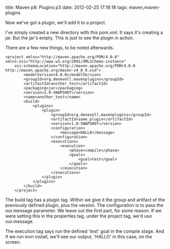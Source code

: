 title: Maven p8: Plugins p3
date: 2012-02-25 17:16:18
tags: maven,maven-plugins

Now we've got a plugin, we'll add it to a project.

I've simply created a new directory with this pom.xml. It says it's creating a jar. But the jar's empty. This is just to see the plugin in action. 

There are a few new things, to be noted afterwards.

  	<project xmlns="http://maven.apache.org/POM/4.0.0" xmlns:xsi="http://www.w3.org/2001/XMLSchema-instance"
		xsi:schemaLocation="http://maven.apache.org/POM/4.0.0 http://maven.apache.org/maven-v4_0_0.xsd">
			<modelVersion>4.0.0</modelVersion>
			<groupId>org.denevell.mavenplugins</groupId>
			<artifactId>another_test</artifactId>
			<packaging>jar</packaging>
			<version>1.0-SNAPSHOT</version>
			<name>another_test</name>
			<build>
				<plugins>
					<plugin>
						<groupId>org.denevell.mavenplugins</groupId>
						<artifactId>some_plugin</artifactId>
						<version>1.0-SNAPSHOT</version>
						<configuration>
							<message>HALLO</message>
						</configuration>
						<executions>
							<execution>
								<phase>compile</phase>
								<goals>
									<goal>test</goal>
								</goals>
							</execution>
						</executions>
					</plugin>
				</plugins>
			</build>
		</project>

The build tag has a plugin tag. Within we give it the group and artifact of the previously defined plugin, plus the version. The configuration is to pass the our.message parameter. We leave out the first part, for some reason. If we were setting this in the properties tag, under the project tag, we'd use our.message.

The execution tag says run the defined 'test' goal in the compile stage. And if we run mvn install, we'll see our output, 'HALLO' in this case, on the screen. 
